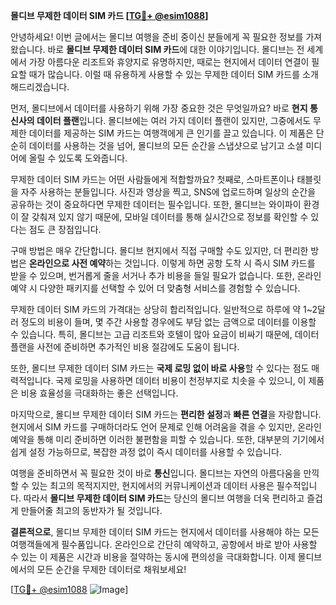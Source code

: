 **몰디브 무제한 데이터 SIM 카드 [[TG💪+ @esim1088](https://t.me/s/esim1088)]**

안녕하세요! 이번 글에서는 몰디브 여행을 준비 중이신 분들에게 꼭 필요한 정보를 가져왔습니다. 바로 **몰디브 무제한 데이터 SIM 카드**에 대한 이야기입니다. 몰디브는 전 세계에서 가장 아름다운 리조트와 휴양지로 유명하지만, 때로는 현지에서 데이터 연결이 필요할 때가 많습니다. 이럴 때 유용하게 사용할 수 있는 무제한 데이터 SIM 카드를 소개해드리겠습니다.

먼저, 몰디브에서 데이터를 사용하기 위해 가장 중요한 것은 무엇일까요? 바로 **현지 통신사의 데이터 플랜**입니다. 몰디브에는 여러 가지 데이터 플랜이 있지만, 그중에서도 무제한 데이터를 제공하는 SIM 카드는 여행객에게 큰 인기를 끌고 있습니다. 이 제품은 단순히 데이터를 사용하는 것을 넘어, 몰디브의 모든 순간을 스냅샷으로 남기고 소셜 미디어에 올릴 수 있도록 도와줍니다.

무제한 데이터 SIM 카드는 어떤 사람들에게 적합할까요? 첫째로, 스마트폰이나 태블릿을 자주 사용하는 분들입니다. 사진과 영상을 찍고, SNS에 업로드하며 일상의 순간을 공유하는 것이 중요하다면 무제한 데이터는 필수입니다. 또한, 몰디브는 와이파이 환경이 잘 갖춰져 있지 않기 때문에, 모바일 데이터를 통해 실시간으로 정보를 확인할 수 있다는 점도 큰 장점입니다.

구매 방법은 매우 간단합니다. 몰디브 현지에서 직접 구매할 수도 있지만, 더 편리한 방법은 **온라인으로 사전 예약**하는 것입니다. 이렇게 하면 공항 도착 시 즉시 SIM 카드를 받을 수 있으며, 번거롭게 줄을 서거나 추가 비용을 들일 필요가 없습니다. 또한, 온라인 예약 시 다양한 패키지를 선택할 수 있어 더 맞춤형 서비스를 경험할 수 있습니다.

무제한 데이터 SIM 카드의 가격대는 상당히 합리적입니다. 일반적으로 하루에 약 1~2달러 정도의 비용이 들며, 몇 주간 사용할 경우에도 부담 없는 금액으로 데이터를 이용할 수 있습니다. 특히, 몰디브는 고급 리조트와 호텔이 많아 요금이 비싸기 때문에, 데이터 플랜을 사전에 준비하면 추가적인 비용 절감에도 도움이 됩니다.

또한, 몰디브 무제한 데이터 SIM 카드는 **국제 로밍 없이 바로 사용**할 수 있다는 점도 매력적입니다. 국제 로밍을 사용하면 데이터 비용이 천정부지로 치솟을 수 있으니, 이 제품은 비용 효율성을 극대화하는 좋은 선택입니다.

마지막으로, 몰디브 무제한 데이터 SIM 카드는 **편리한 설정**과 **빠른 연결**을 자랑합니다. 현지에서 SIM 카드를 구매하더라도 언어 문제로 인해 어려움을 겪을 수 있지만, 온라인 예약을 통해 미리 준비하면 이러한 불편함을 피할 수 있습니다. 또한, 대부분의 기기에서 쉽게 설정 가능하므로, 복잡한 과정 없이 즉시 데이터를 사용할 수 있습니다.

여행을 준비하면서 꼭 필요한 것이 바로 **통신**입니다. 몰디브는 자연의 아름다움을 만끽할 수 있는 최고의 목적지지만, 현지에서의 커뮤니케이션과 데이터 사용은 필수적입니다. 따라서 **몰디브 무제한 데이터 SIM 카드**는 당신의 몰디브 여행을 더욱 편리하고 즐겁게 만들어줄 최고의 동반자가 될 것입니다.

**결론적으로**, 몰디브 무제한 데이터 SIM 카드는 현지에서 데이터를 사용해야 하는 모든 여행객들에게 필수품입니다. 온라인으로 간단히 예약하고, 공항에서 바로 받아 사용할 수 있는 이 제품은 시간과 비용을 절약하는 동시에 편의성을 극대화합니다. 이제 몰디브에서의 모든 순간을 무제한 데이터로 채워보세요!

[[TG💪+ @esim1088](https://t.me/s/esim1088) ![Image](https://i.postimg.cc/Y0z9fWf4/image.png)]
